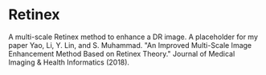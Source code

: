 # Retinex
A multi-scale Retinex method to enhance a DR image.
A placeholder for my paper Yao, Li, Y. Lin, and S. Muhammad. "An Improved Multi-Scale Image Enhancement Method Based on Retinex Theory." Journal of Medical Imaging & Health Informatics (2018).
